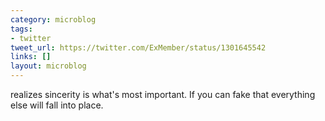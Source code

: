 ```yaml
---
category: microblog
tags:
- twitter
tweet_url: https://twitter.com/ExMember/status/1301645542
links: []
layout: microblog
---
```

realizes sincerity is what's most important. If you can fake that everything else will fall into place.
